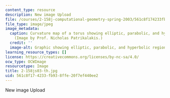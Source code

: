 ```yaml
---
content_type: resource
description: New image Upload
file: /courses/2-158j-computational-geometry-spring-2003/561c8f174233fb938ffe20f7ef440ee2_2-158js03-th.jpg
file_type: image/jpeg
image_metadata:
  caption: Curvature map of a torus showing elliptic, parabolic, and hyperbolic regions.
    (Image by Prof. Nicholas Patrikalakis.)
  credit: ''
  image-alt: Graphic showing elliptic, parabolic, and hyperbolic regions.
learning_resource_types: []
license: https://creativecommons.org/licenses/by-nc-sa/4.0/
ocw_type: OCWImage
resourcetype: Image
title: 2-158js03-th.jpg
uid: 561c8f17-4233-fb93-8ffe-20f7ef440ee2
---
```

New image Upload